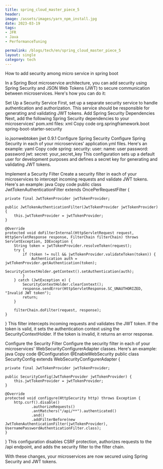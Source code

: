 ```yaml
---
title: spring_cloud_master_piece_5
header:
image: /assets/images/yarn_npm_install.jpg
date: 2023-03-19
tags:
- JFR
- Java
- PerformanceTuning

permalink: /blogs/tech/en/spring_cloud_master_piece_5
layout: single
category: tech
---
```



How to add security among micro service  in spring boot

In a Spring Boot microservice architecture, you can add security using Spring Security and JSON Web Tokens (JWT) to secure communication between microservices. Here's how you can do it:

Set Up a Security Service
First, set up a separate security service to handle authentication and authorization. This service should be responsible for generating and validating JWT tokens.
Add Spring Security Dependencies
Next, add the following Spring Security dependencies to your microservices' pom.xml files:
xml
Copy code
<dependency>
  <groupId>org.springframework.boot</groupId>
  <artifactId>spring-boot-starter-security</artifactId>
</dependency>

<dependency>
  <groupId>io.jsonwebtoken</groupId>
  <artifactId>jjwt</artifactId>
  <version>0.9.1</version>
</dependency>
Configure Spring Security
Configure Spring Security in each of your microservices' application.yml files. Here's an example:
yaml
Copy code
spring:
  security:
    user:
      name: user
      password: password
  jwt:
    secret: your_secret_key
This configuration sets up a default user for development purposes and defines a secret key for generating and validating JWT tokens.

Implement a Security Filter
Create a security filter in each of your microservices to intercept incoming requests and validate JWT tokens. Here's an example:
java
Copy code
public class JwtTokenAuthenticationFilter extends OncePerRequestFilter {

    private final JwtTokenProvider jwtTokenProvider;

    public JwtTokenAuthenticationFilter(JwtTokenProvider jwtTokenProvider) {
        this.jwtTokenProvider = jwtTokenProvider;
    }

    @Override
    protected void doFilterInternal(HttpServletRequest request, HttpServletResponse response, FilterChain filterChain) throws ServletException, IOException {
        String token = jwtTokenProvider.resolveToken(request);
        try {
            if (token != null && jwtTokenProvider.validateToken(token)) {
                Authentication auth = jwtTokenProvider.getAuthentication(token);
                SecurityContextHolder.getContext().setAuthentication(auth);
            }
        } catch (JwtException e) {
            SecurityContextHolder.clearContext();
            response.sendError(HttpServletResponse.SC_UNAUTHORIZED, "Invalid JWT token");
            return;
        }

        filterChain.doFilter(request, response);
    }
}
This filter intercepts incoming requests and validates the JWT token. If the token is valid, it sets the authentication context using the SecurityContextHolder. If the token is invalid, it returns an error response.

Configure the Security Filter
Configure the security filter in each of your microservices' WebSecurityConfigurerAdapter classes. Here's an example:
java
Copy code
@Configuration
@EnableWebSecurity
public class SecurityConfig extends WebSecurityConfigurerAdapter {

    private final JwtTokenProvider jwtTokenProvider;

    public SecurityConfig(JwtTokenProvider jwtTokenProvider) {
        this.jwtTokenProvider = jwtTokenProvider;
    }

    @Override
    protected void configure(HttpSecurity http) throws Exception {
        http.csrf().disable()
                .authorizeRequests()
                .antMatchers("/api/**").authenticated()
                .and()
                .addFilterBefore(new JwtTokenAuthenticationFilter(jwtTokenProvider), UsernamePasswordAuthenticationFilter.class);
    }
}
This configuration disables CSRF protection, authorizes requests to the /api endpoint, and adds the security filter to the filter chain.

With these changes, your microservices are now secured using Spring Security and JWT tokens.
